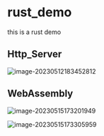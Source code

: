 # rust_demo

this is a rust demo

## Http_Server

![image-20230512183452812](https://note-1305755407.cos.ap-nanjing.myqcloud.com/note/image-20230512183452812.png)





## WebAssembly

![image-20230515173201949](https://note-1305755407.cos.ap-nanjing.myqcloud.com/note/image-20230515173201949.png)





![image-20230515173305959](https://note-1305755407.cos.ap-nanjing.myqcloud.com/note/image-20230515173305959.png)